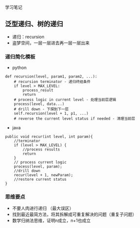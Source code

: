 学习笔记
## 泛型递归、树的递归
- 递归：recursion
- 盗梦空间，一层一层进去再一层一层出来

### 递归简化模板

- python
```
def recursion(level, param1, param2, ...):
    # recursion terminator - 递归终结条件
    if level > MAX_LEVEL:
        process_result
        return
    # process logic in current level - 处理当前层逻辑
    process(level, data...)
    # drill down - 下探到下一层
    self.recursion(level + 1, p1, ...)
    # reverse the current level status if needed - 清理当前层
```
- java
```
public void recur(int level, int param){
    //terminator
    if (level > MAX_LEVEL) {
        //process results
        return
    }
    // process current logic
    process(level, param);
    //drill down
    recur(level + 1, newParam);
    //restore current status
}   

```
### 思维要点
- 不要人肉进行递归 （最大误区）
- 找到最近最简方法，将其拆解成可重复解决的问题（重复子问题）
- 数学归纳法思维，证明n成立，n+1也成立
